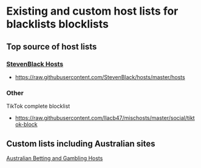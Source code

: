 # Existing and custom host lists for blacklists blocklists

## Top source of host lists 
### [StevenBlack Hosts](https://github.com/StevenBlack/hosts)  
- https://raw.githubusercontent.com/StevenBlack/hosts/master/hosts

### Other
TikTok complete blocklist
- https://raw.githubusercontent.com/llacb47/mischosts/master/social/tiktok-block

## Custom lists including Australian sites

[Australian Betting and Gambling Hosts](https://raw.githubusercontent.com/bradsec/hosts/main/gamblingau/hosts)

